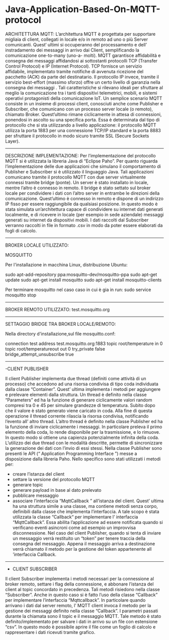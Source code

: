 # Java-Application-Based-On-MQTT-protocol

ARCHITETTURA MQTT:
L’architettura MQTT è progettata per supportare migliaia di client, collegati in locale e/o in remoto ad uno o più Server comunicanti. Quest‘ ultimi si occuperanno del processamento e dell’ instradamento dei messaggi in arrivo dai Client,  semplificando la comunicazione one-to-many (uno-a- molti). 
MQTT garantisce affidabilità e consegna dei messaggi affidandosi ai sottostanti protocolli TCP (Transfer Control Protocol) e IP (Internet Protocol). TCP fornisce un servizio affidabile, implementato tramite notifiche di avvenuta ricezione del pacchetto (ACK) da parte del destinatario. Il protocollo IP invece, tramite il servizio best-effort (massimo sforzo) offre un certo livello di garanzia nella consegna dei messaggi .
Tali caratteristiche si rilevano ideali per sfruttare al meglio la comunicazione tra i tanti dispositivi telemetrici, mobili, e sistemi operativi protagonisti della comunicazione  IoT. 
Un semplice scenario MQTT consiste in un insieme di processi client, conosciuti anche come Publisher e Subscriber, che comunicano con un processo server locale (o remoto), chiamato Broker. Quest’ultimo rimane ciclicamente in attesa di connessioni, ponendosi in ascolto su una specifica porta. Essa è determinata dal tipo di protocollo che si sta utilizzando a livello applicazione: il protocollo MQTT utilizza la porta 1883 per una connessione TCP/IP standard e la porta 8883 per sfruttare il protocollo in modo sicuro tramite SSL (Secure Sockets Layer). 

--------------------------------------------------------
DESCRIZIONE IMPLEMENTAZIONE:
Per l’implementazione del protocollo MQTT si è utilizzata la libreria Java di “Eclipse Paho”. 
Per quanto riguarda l’implementazione delle due applicazioni che simulano il comportamento di Publisher e Subscriber si è utilizzato il linguaggio Java. 
Tali applicazioni comunicano tramite il protocollo MQTT con due server virtualmente connessi tramite bridge (ponte). Un server è stato installato in locale, mentre l’altro è connesso in remoto.
Il bridge è stato settato sul broker locale per condividere i dati con l’altro server in entrambe le direzioni della comunicazione. Quest’ultimo è connesso in remoto e dispone di un indirizzo IP fisso per essere raggiungibile da qualsiasi posizione. In questo modo è stata simulata un’architettura capace  di condividere su internet dati generati localmente, e di ricevere in locale (per esempio in sede aziendale) messaggi generati su internet da dispositivi mobili.
I dati raccolti dal Subscriber verranno raccolti in file in formato .csv in modo da poter essere elaborati da fogli di calcolo.

------------------------------------------------------
BROKER LOCALE UTILIZZATO:

MOSQUITTO

Per l'installazione in macchina Linux, distribuzione Ubuntu:

sudo apt-add-repository ppa:mosquitto-dev/mosquitto-ppa
sudo apt-get update
sudo apt-get install mosquitto
sudo apt-get install mosquitto-clients

Per terminare mosquitto nel caso caso in cui è gia in run:
sudo service mosquitto stop

------------------------------------------------------
BROKER REMOTO UTILIZZATO:
test.mosquitto.org

------------------------------------------------------

SETTAGGIO BRIDGE TRA BROKER LOCALE/REMOTO:

Nella directory d'installazione,sul file mosquitto.conf:

connection test
address test.mosquitto.org:1883
topic root/temperature in 0 
topic root/temperatureout out 0 
try_private false
bridge_attempt_unsubscribe true

-----------------------------------------------------

-CLIENT PUBLISHER

Il client Publisher implementa due thread (definiti come attività di un processo) che accedono ad una risorsa condivisa di tipo coda individuata dalla classe “Container”. Quest’ ultima implementa i metodi per aggiungere e prelevare elementi dalla struttura. Un thread è definito nella classe “Parameters”  ed ha la funzione di generare ciclicamente valori random compresi tra 0 e 45 per simulare grandezze di temperatura. Subito dopo che il valore è stato generato viene caricato in coda.  Alla fine di questa operazione il thread corrente rilascia la risorsa condivisa, notificando l’evento all’ altro thread. 
L’altro thread è definito nella classe Publisher ed ha la funzione di  inviare ciclicamente i messaggi. In particolare preleva il primo elemento della coda, lo rende disponibile per la trasmissione, e lo rimuove. In questo modo si ottiene una capienza potenzialmente infinita della coda.
L’utilizzo dei due thread con le modalità descritte, permette di sincronizzare la generazione dei dati con l’invio di essi stessi.
Nella classe Publisher sono presenti le API (“ Application Programming Interface ”) messe a disposizione dalla libreria Paho. Nello specifico sono stati utilizzati  i metodi per:
- creare l’istanza del client
- settare la versione del protocollo MQTT 
- generare topic
- generare payload in base al dato prelevato
- pubblicare messaggio
- associare l’interfaccia “MqttCallback ” all’istanza del client.
Quest’ ultima ha una struttura simile a una classe, ma contiene metodi senza corpo, definibili dalla classe che implementa l’interfaccia.
A tale scopo è stata utilizzata la classe “Callback“ per implementare l’ interfaccia “MqttCallback”. Essa abilita l’applicazione ad essere notificata quando si verificano eventi asincroni come ad esempio un improvvisa disconnessione. Nel caso del client Publisher, quando si tenta di inviare un messaggio verrà restituito un “token” per tenere traccia della consegna del messaggio. Appena il messaggio arriva a destinazione verrà chiamato il metodo per la gestione del token appartenente all ’interfaccia Callback.



--------------------------------------------

- CLIENT SUBSCRIBER

Il client Subscriber implementa i metodi necessari per la connessione al broker remoto, settare i flag della connessione, e abbonare l’istanza del client al topic concordato in precedenza. Tali metodi risiedono nella classe “Subscriber”.
Anche in questo caso si è fatto l’uso della classe “Callback”  per implementare l’interfaccia “Mqttcallback”. In particolare  quando arrivano i dati dal server remoto, l’ MQTT client invoca il metodo per la gestione dei messaggi definito nella classe “Callback”. I parametri passati durante la chiamata sono il topic e il messaggio MQTT. 
Tale metodo è stato definito/implementato per salvare i dati in arrivo su un file con estensione “csv”. In questo modo è possibile aprire il file come un foglio di calcolo e rappresentare i dati ricevuti tramite grafico.


